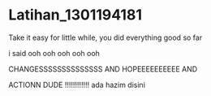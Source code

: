 # Latihan_1301194181

Take it easy for little while, you did everything good so far

i said ooh ooh ooh ooh ooh 

CHANGESSSSSSSSSSSSSS AND HOPEEEEEEEEEE AND 

ACTIONN DUDE !!!!!!!!!!!!
ada hazim disini
